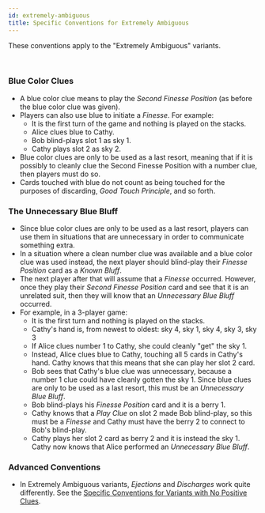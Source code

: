 ```yaml
---
id: extremely-ambiguous
title: Specific Conventions for Extremely Ambiguous
---
```


These conventions apply to the "Extremely Ambiguous" variants.

<br />

### Blue Color Clues

- A blue color clue means to play the *Second Finesse Position* (as before the blue color clue was given).
- Players can also use blue to initiate a *Finesse*. For example:
  - It is the first turn of the game and nothing is played on the stacks.
  - Alice clues blue to Cathy.
  - Bob blind-plays slot 1 as sky 1.
  - Cathy plays slot 2 as sky 2.
- Blue color clues are only to be used as a last resort, meaning that if it is possibly to cleanly clue the Second Finesse Position with a number clue, then players must do so.
- Cards touched with blue do not count as being touched for the purposes of discarding, *Good Touch Principle*, and so forth.

### The Unnecessary Blue Bluff

- Since blue color clues are only to be used as a last resort, players can use them in situations that are unnecessary in order to communicate something extra.
- In a situation where a clean number clue was available and a blue color clue was used instead, the next player should blind-play their *Finesse Position* card as a *Known Bluff*.
- The next player after that will assume that a *Finesse* occurred. However, once they play their *Second Finesse Position* card and see that it is an unrelated suit, then they will know that an *Unnecessary Blue Bluff* occurred.
- For example, in a 3-player game:
  - It is the first turn and nothing is played on the stacks.
  - Cathy's hand is, from newest to oldest: sky 4, sky 1, sky 4, sky 3, sky 3
  - If Alice clues number 1 to Cathy, she could cleanly "get" the sky 1.
  - Instead, Alice clues blue to Cathy, touching all 5 cards in Cathy's hand. Cathy knows that this means that she can play her slot 2 card.
  - Bob sees that Cathy's blue clue was unnecessary, because a number 1 clue could have cleanly gotten the sky 1. Since blue clues are only to be used as a last resort, this must be an *Unnecessary Blue Bluff*.
  - Bob blind-plays his *Finesse Position* card and it is a berry 1.
  - Cathy knows that a *Play Clue* on slot 2 made Bob blind-play, so this must be a *Finesse* and Cathy must have the berry 2 to connect to Bob's blind-play.
  - Cathy plays her slot 2 card as berry 2 and it is instead the sky 1. Cathy now knows that Alice performed an *Unnecessary Blue Bluff*.

### Advanced Conventions

- In Extremely Ambiguous variants, *Ejections* and *Discharges* work quite differently. See the [Specific Conventions for Variants with No Positive Clues](no-positive-clues.md).
